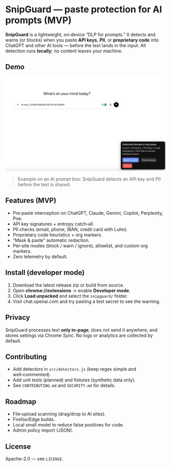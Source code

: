 # SnipGuard — paste protection for AI prompts (MVP)

**SnipGuard** is a lightweight, on‑device “DLP for prompts.” It detects and warns (or blocks) when you paste **API keys**, **PII**, or **proprietary code** into ChatGPT and other AI tools — before the text lands in the input. All detection runs **locally**; no content leaves your machine.

## Demo
![SnipGuard blocks a risky paste showing options to Mask & paste, Paste anyway (hold to confirm), or Cancel.](img/snipguard-paste-warning.png)

> Example on an AI prompt box: SnipGuard detects an API key and PII before the text is shared.

## Features (MVP)
- Pre‑paste interception on ChatGPT, Claude, Gemini, Copilot, Perplexity, Poe.
- API key signatures + entropy catch‑all.
- PII checks (email, phone, IBAN, credit card with Luhn).
- Proprietary code heuristics + org markers.
- “Mask & paste” automatic redaction.
- Per‑site modes (block / warn / ignore), allowlist, and custom org markers.
- Zero telemetry by default.

## Install (developer mode)
1. Download the latest release zip or build from source.
2. Open **chrome://extensions** → enable **Developer mode**.
3. Click **Load unpacked** and select the `snipguard/` folder.
4. Visit chat.openai.com and try pasting a test secret to see the warning.

## Privacy
SnipGuard processes text **only in-page**, does not send it anywhere, and stores settings via Chrome Sync. No logs or analytics are collected by default.

## Contributing
- Add detectors in `src/detectors.js` (keep regex simple and well‑commented).
- Add unit tests (planned) and fixtures (synthetic data only).
- See `CONTRIBUTING.md` and `SECURITY.md` for details.

## Roadmap
- File‑upload scanning (drag/drop to AI sites).
- Firefox/Edge builds.
- Local small model to reduce false positives for code.
- Admin policy import (JSON).

## License
Apache-2.0 — see `LICENSE`.
